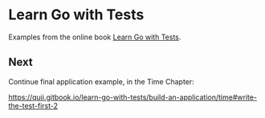 
# Learn Go with Tests

Examples from the online book [Learn Go with Tests](https://quii.gitbook.io/learn-go-with-tests).

## Next

Continue final application example, in the Time Chapter:

https://quii.gitbook.io/learn-go-with-tests/build-an-application/time#write-the-test-first-2
